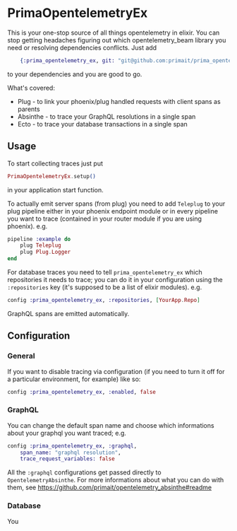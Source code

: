 # PrimaOpentelemetryEx

This is your one-stop source of all things opentelemetry in elixir.
You can stop getting headaches figuring out which opentelemetry_beam library you need or resolving dependencies conflicts.
Just add

```elixir
    {:prima_opentelemetry_ex, git: "git@github.com:primait/prima_opentelemetry_ex.git"}
```

to your dependencies and you are good to go.

What's covered:
- Plug - to link your phoenix/plug handled requests with client spans as parents
- Absinthe - to trace your GraphQL resolutions in a single span
- Ecto - to trace your database transactions in a single span


## Usage

To start collecting traces just put

``` elixir
PrimaOpentelemetryEx.setup()
```
in your application start function.

To actually emit server spans (from plug) you need to add `Teleplug` to your plug pipeline either in your phoenix endpoint module or in every pipeline you want to trace (contained in your router module if you are using phoenix).
e.g.

``` elixir
pipeline :example do
    plug Teleplug
    plug Plug.Logger
end
```

For database traces you need to tell `prima_opentelemetry_ex` which repositories it needs to trace; you can do it in your configuration using the `:repositories` key (it's supposed to be a list of elixir modules).
e.g.

``` elixir
config :prima_opentelemetry_ex, :repositories, [YourApp.Repo]
```

GraphQL spans are emitted automatically.


## Configuration

### General

If you want to disable tracing via configuration (if you need to turn it off for a particular environment, for example) like so:

``` elixir
config :prima_opentelemetry_ex, :enabled, false
```

### GraphQL

You can change the default span name and choose which informations about your graphql you want traced; e.g.

``` elixir
config :prima_opentelemetry_ex, :graphql,
    span_name: "graphql resolution",
    trace_request_variables: false
```
All the `:graphql` configurations get passed directly to `OpentelemetryAbsinthe`. For more informations about what you can do with them, see https://github.com/primait/opentelemetry_absinthe#readme

### Database

You
